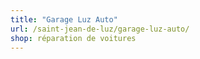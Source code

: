 ```yaml
---
title: "Garage Luz Auto"
url: /saint-jean-de-luz/garage-luz-auto/
shop: réparation de voitures
---
```

